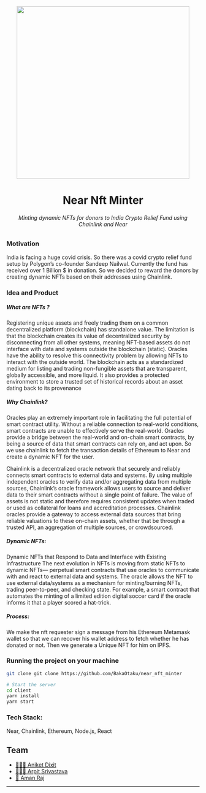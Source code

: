 <p align="center"><img src="https://user-images.githubusercontent.com/42104907/120896987-aa768500-c641-11eb-9b43-1a48ced94c3f.png" align="center" width="450"></p>
<h1 align="center">Near Nft Minter</h1>
<h6 align="center">Minting dynamic NFTs for donors to India Crypto Relief Fund using Chainlink and Near</h6>

### Motivation

India is facing a huge covid crisis. So there was a covid crypto relief fund setup by Polygon’s co-founder Sandeep Nailwal. Currently the fund has received over 1 Billion $ in donation. So we decided to reward the donors by creating dynamic NFTs based on their addresses using Chainlink.

### Idea and Product

##### What are NFTs ?

Registering unique assets and freely trading them on a common decentralized platform (blockchain) has standalone value. The limitation is that the blockchain creates its value of decentralized security by disconnecting from all other systems, meaning NFT-based assets do not interface with data and systems outside the blockchain (static). Oracles have the ability to resolve this connectivity problem by allowing NFTs to interact with the outside world.
The blockchain acts as a standardized medium for listing and trading non-fungible assets that are transparent, globally accessible, and more liquid. It also provides a protected environment to store a trusted set of historical records about an asset dating back to its provenance

##### Why Chainlink?

Oracles play an extremely important role in facilitating the full potential of smart contract utility. Without a reliable connection to real-world conditions, smart contracts are unable to effectively serve the real-world.
Oracles provide a bridge between the real-world and on-chain smart contracts, by being a source of data that smart contracts can rely on, and act upon.
So we use chainlink to fetch the transaction details of Ethereum to Near and create a dynamic NFT for the user.

Chainlink is a decentralized oracle network that securely and reliably connects smart contracts to external data and systems. By using multiple independent oracles to verify data and/or aggregating data from multiple sources, Chainlink’s oracle framework allows users to source and deliver data to their smart contracts without a single point of failure.
The value of assets is not static and therefore requires consistent updates when traded or used as collateral for loans and accreditation processes. Chainlink oracles provide a gateway to access external data sources that bring reliable valuations to these on-chain assets, whether that be through a trusted API, an aggregation of multiple sources, or crowdsourced.

##### Dynamic NFTs:

Dynamic NFTs that Respond to Data and Interface with Existing Infrastructure
The next evolution in NFTs is moving from static NFTs to dynamic NFTs— perpetual smart contracts that use oracles to communicate with and react to external data and systems. The oracle allows the NFT to use external data/systems as a mechanism for minting/burning NFTs, trading peer-to-peer, and checking state. For example, a smart contract that automates the minting of a limited edition digital soccer card if the oracle informs it that a player scored a hat-trick.

##### Process:

We make the nft requester sign a message from his Ethereum Metamask wallet so that we can recover his wallet address to fetch whether he has donated or not. Then we generate a Unique NFT for him on IPFS.

### Running the project on your machine

```bash
git clone git clone https://github.com/BakaOtaku/near_nft_minter

# Start the server
cd client
yarn install
yarn start
```

### Tech Stack:

Near, Chainlink, Ethereum, Node.js, React

## Team

- [ 👨🏻‍💻 Aniket Dixit](https://github.com/dixitaniket)
- [ 👨🏻‍🎓 Arpit Srivastava](https://github.com/fuzious)
- [ 🌊 Aman Raj](https://github.com/AmanRaj1608)

---
